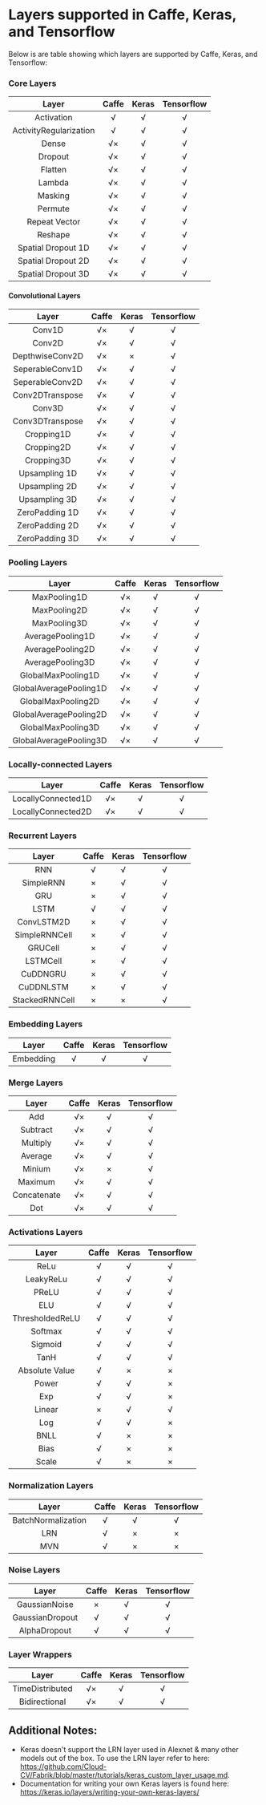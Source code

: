 # Layers supported in Caffe, Keras, and Tensorflow
Below is are table showing which layers are supported by Caffe, Keras, and Tensorflow:

### Core Layers
| Layer                     | Caffe         | Keras        | Tensorflow  |
| :-----------------------: | :-----------: | :----------: | :---------: |
| Activation                | √             | √            | √           |
| ActivityRegularization    | √             | √            | √           |
| Dense                     | √×            | √            | √           |
| Dropout                   | √×            | √            | √           |
| Flatten                   | √×            | √            | √           |
| Lambda                    | √×            | √            | √           |
| Masking                   | √×            | √            | √           |
| Permute                   | √×            | √            | √           |
| Repeat Vector             | √×            | √            | √           |
| Reshape                   | √×            | √            | √           |
| Spatial Dropout 1D        | √×            | √            | √           |
| Spatial Dropout 2D        | √×            | √            | √           |
| Spatial Dropout 3D        | √×            | √            | √           |

#### Convolutional Layers
| Layer                     | Caffe         | Keras        | Tensorflow  |
| :-----------------------: | :-----------: | :----------: | :---------: |
| Conv1D                    | √×            | √            | √           |
| Conv2D                    | √×            | √            | √           |
| DepthwiseConv2D           | √×            | ×            | √           |
| SeperableConv1D           | √×            | √            | √           |
| SeperableConv2D           | √×            | √            | √           |
| Conv2DTranspose           | √×            | √            | √           |
| Conv3D                    | √×            | √            | √           |
| Conv3DTranspose           | √×            | √            | √           |
| Cropping1D                | √×            | √            | √           |
| Cropping2D                | √×            | √            | √           |
| Cropping3D                | √×            | √            | √           |
| Upsampling 1D             | √×            | √            | √           |
| Upsampling 2D             | √×            | √            | √           |
| Upsampling 3D             | √×            | √            | √           |
| ZeroPadding 1D            | √×            | √            | √           |
| ZeroPadding 2D            | √×            | √            | √           |
| ZeroPadding 3D            | √×            | √            | √           |

### Pooling Layers
| Layer                     | Caffe         | Keras        | Tensorflow  |
| :-----------------------: | :-----------: | :----------: | :---------: |
| MaxPooling1D              | √×            | √            | √           |
| MaxPooling2D              | √×            | √            | √           |
| MaxPooling3D              | √×            | √            | √           |
| AveragePooling1D          | √×            | √            | √           |
| AveragePooling2D          | √×            | √            | √           |
| AveragePooling3D          | √×            | √            | √           |
| GlobalMaxPooling1D        | √×            | √            | √           |
| GlobalAveragePooling1D    | √×            | √            | √           |
| GlobalMaxPooling2D        | √×            | √            | √           |
| GlobalAveragePooling2D    | √×            | √            | √           |
| GlobalMaxPooling3D        | √×            | √            | √           |
| GlobalAveragePooling3D    | √×            | √            | √           |

### Locally-connected Layers
| Layer                     | Caffe         | Keras        | Tensorflow  |
| :-----------------------: | :-----------: | :----------: | :---------: |
| LocallyConnected1D        | √×            | √            | √           |
| LocallyConnected2D        | √×            | √            | √           |

### Recurrent Layers
| Layer                     | Caffe         | Keras        | Tensorflow  |
| :-----------------------: | :-----------: | :----------: | :---------: |
| RNN                       | √             | √            | √           |
| SimpleRNN                 | ×             | √            | √           |
| GRU                       | ×             | √            | √           |
| LSTM                      | √             | √            | √           |
| ConvLSTM2D                | ×             | √            | √           |
| SimpleRNNCell             | ×             | √            | √           |
| GRUCell                   | ×             | √            | √           |
| LSTMCell                  | ×             | √            | √           |
| CuDDNGRU                  | ×             | √            | √           |
| CuDDNLSTM                 | ×             | √            | √           |
| StackedRNNCell            | ×             | ×            | √           |

### Embedding Layers
| Layer                     | Caffe         | Keras        | Tensorflow  |
| :-----------------------: | :-----------: | :----------: | :---------: |
| Embedding                 | √             | √            | √           |

### Merge Layers
| Layer                     | Caffe         | Keras        | Tensorflow  |
| :-----------------------: | :-----------: | :----------: | :---------: |
| Add                       | √×            | √            | √           |
| Subtract                  | √×            | √            | √           |
| Multiply                  | √×            | √            | √           |
| Average                   | √×            | √            | √           |
| Minium                    | √×            | ×            | √           |
| Maximum                   | √×            | √            | √           |
| Concatenate               | √×            | √            | √           |
| Dot                       | √×            | √            | √           |

### Activations Layers
| Layer                     | Caffe         | Keras        | Tensorflow  |
| :-----------------------: | :-----------: | :----------: | :---------: |
| ReLu                      | √             | √            | √           |
| LeakyReLu                 | √             | √            | √           |
| PReLU                     | √             | √            | √           |
| ELU                       | √             | √            | √           |
| ThresholdedReLU           | √             | √            | √           |
| Softmax                   | √             | √            | √           |
| Sigmoid                   | √             | √            | √           |
| TanH                      | √             | √            | √           |
| Absolute Value            | √             | ×            | ×           |
| Power                     | √             | √            | ×           |
| Exp                       | √             | √            | ×           |
| Linear                    | ×             | √            | √           |
| Log                       | √             | √            | ×           |
| BNLL                      | √             | ×            | ×           |
| Bias                      | √             | ×            | ×           |
| Scale                     | √             | ×            | ×           |

### Normalization Layers
| Layer                     | Caffe         | Keras        | Tensorflow  |
| :-----------------------: | :-----------: | :----------: | :---------: |
| BatchNormalization        | √             | √            | √           |
| LRN                       | √             | ×            | ×           |
| MVN                       | √             | ×            | ×           |

### Noise Layers
| Layer                     | Caffe         | Keras        | Tensorflow  |
| :-----------------------: | :-----------: | :----------: | :---------: |
| GaussianNoise             | ×             | √            | √           |
| GaussianDropout           | √             | √            | √           |
| AlphaDropout              | √             | √            | √           |

### Layer Wrappers
| Layer                     | Caffe         | Keras        | Tensorflow  |
| :-----------------------: | :-----------: | :----------: | :---------: |
| TimeDistributed           | √×            | √            | √           |
| Bidirectional             | √×            | √            | √           |



## Additional Notes:
* Keras doesn't support the LRN layer used in Alexnet & many other models out of the box. To use the LRN layer refer to here: https://github.com/Cloud-CV/Fabrik/blob/master/tutorials/keras_custom_layer_usage.md.
* Documentation for writing your own Keras layers is found here: https://keras.io/layers/writing-your-own-keras-layers/ 
